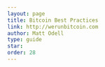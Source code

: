 ```yaml
---
layout: page
title: Bitcoin Best Practices
link: http://werunbitcoin.com
author: Matt Odell
type: guide
star: 
order: 28
---
```


